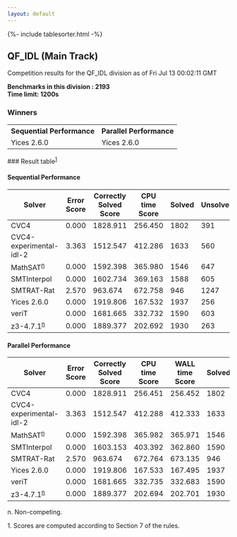 ```yaml
---
layout: default
---
```

{%- include tablesorter.html -%}

##  QF_IDL (Main Track)

Competition results for the QF_IDL division as of Fri Jul 13 00:02:11 GMT

**Benchmarks in this division : 2193  
Time limit: 1200s** 

### Winners
<table class="result">
<tr><th class="center">Sequential Performance</th><th class="center">Parallel Performance</th></tr>
<tr class="center"><td>Yices 2.6.0</td><td>Yices 2.6.0</td></tr></table>
### Result table<sup><a href="#fn1">1</a></sup>

#### Sequential Performance

<table id="sequential" class="result sorted">
<thead><tr class="center">
  <th>Solver</th>
  <th>Error Score</th>
  <th>Correctly Solved Score</th>
  <th>CPU time Score</th>
  <th>Solved</th>
  <th>Unsolved</th>
</tr></thead><tr>
  <td>CVC4</td>
  <td>0.000</td>
  <td>1828.911</td>
  <td>256.450</td>
<td>1802</td>
<td>391</td>
</tr><tr>
  <td>CVC4-experimental-idl-2</td>
  <td>3.363</td>
  <td>1512.547</td>
  <td>412.286</td>
<td>1633</td>
<td>560</td>
</tr><tr>
  <td>MathSAT<SUP><a href="#fn">n</a></SUP></td>
  <td>0.000</td>
  <td>1592.398</td>
  <td>365.980</td>
<td>1546</td>
<td>647</td>
</tr><tr>
  <td>SMTInterpol</td>
  <td>0.000</td>
  <td>1602.734</td>
  <td>369.163</td>
<td>1588</td>
<td>605</td>
</tr><tr>
  <td>SMTRAT-Rat</td>
  <td>2.570</td>
  <td>963.674</td>
  <td>672.758</td>
<td>946</td>
<td>1247</td>
</tr><tr>
  <td>Yices 2.6.0</td>
  <td>0.000</td>
  <td>1919.806</td>
  <td>167.532</td>
<td>1937</td>
<td>256</td>
</tr><tr>
  <td>veriT</td>
  <td>0.000</td>
  <td>1681.665</td>
  <td>332.732</td>
<td>1590</td>
<td>603</td>
</tr><tr>
  <td>z3-4.7.1<SUP><a href="#fn">n</a></SUP></td>
  <td>0.000</td>
  <td>1889.377</td>
  <td>202.692</td>
<td>1930</td>
<td>263</td>
</tr></table>

#### Parallel Performance

<table id="parallel" class="result sorted">
<thead><tr class="center">
  <th>Solver</th>
  <th>Error Score</th>
  <th>Correctly Solved Score</th>
  <th>CPU time Score</th>
  <th>WALL time Score</th>
  <th>Solved</th>
  <th>Unsolved</th>
</tr></thead><tr>
  <td>CVC4</td>
<td>0.000</td><td>1828.911</td><td>256.451</td><td>256.452</td><td>1802</td><td>391</td></tr><tr>
  <td>CVC4-experimental-idl-2</td>
<td>3.363</td><td>1512.547</td><td>412.288</td><td>412.333</td><td>1633</td><td>560</td></tr><tr>
  <td>MathSAT<SUP><a href="#fn">n</a></SUP></td>
<td>0.000</td><td>1592.398</td><td>365.982</td><td>365.971</td><td>1546</td><td>647</td></tr><tr>
  <td>SMTInterpol</td>
<td>0.000</td><td>1603.153</td><td>403.392</td><td>362.860</td><td>1590</td><td>603</td></tr><tr>
  <td>SMTRAT-Rat</td>
<td>2.570</td><td>963.674</td><td>672.764</td><td>673.135</td><td>946</td><td>1247</td></tr><tr>
  <td>Yices 2.6.0</td>
<td>0.000</td><td>1919.806</td><td>167.533</td><td>167.495</td><td>1937</td><td>256</td></tr><tr>
  <td>veriT</td>
<td>0.000</td><td>1681.665</td><td>332.735</td><td>332.683</td><td>1590</td><td>603</td></tr><tr>
  <td>z3-4.7.1<SUP><a href="#fn">n</a></SUP></td>
<td>0.000</td><td>1889.377</td><td>202.694</td><td>202.701</td><td>1930</td><td>263</td></tr></table>
 <span id="fn"> n. Non-competing. </span>

 <span id="fn1"> 1. Scores are computed according to Section 7 of the rules. </span>


